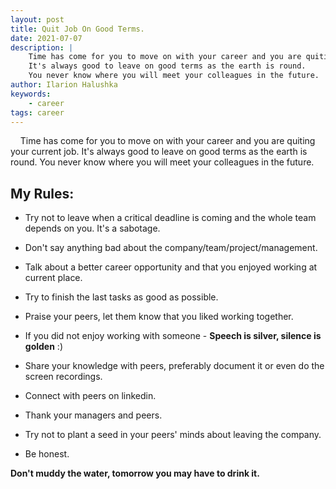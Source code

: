```yaml
---
layout: post
title: Quit Job On Good Terms.
date: 2021-07-07
description: |
    Time has come for you to move on with your career and you are quiting your current job.
    It's always good to leave on good terms as the earth is round. 
    You never know where you will meet your colleagues in the future.
author: Ilarion Halushka
keywords:
    - career
tags: career
---
```



&nbsp;&nbsp;&nbsp; Time has come for you to move on with your career and you are quiting your current job.
It's always good to leave on good terms as the earth is round. 
You never know where you will meet your colleagues in the future.

## My Rules:
* Try not to leave when a critical deadline is coming and the whole team depends on you. It's a sabotage.
* Don't say anything bad about the company/team/project/management.
* Talk about a better career opportunity and that you enjoyed working at current place.
* Try to finish the last tasks as good as possible.
* Praise your peers, let them know that you liked working together.
  

* If you did not enjoy working with someone - **Speech is silver, silence is golden** :)
* Share your knowledge with peers, preferably document it or even do the screen recordings.
* Connect with peers on linkedin.
* Thank your managers and peers.
* Try not to plant a seed in your peers' minds about leaving the company.
* Be honest.
 


**Don't muddy the water, tomorrow you may have to drink it.**

